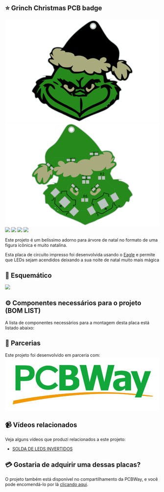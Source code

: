 ## ⭐ Grinch Christmas PCB badge
<img src="./imagens/top.png">
<img src="./imagens/bottom.png">
<img src="./imagens/top-real.png">
<img src="./imagens/bottom-real.png">
<img src="./imagens/visualizacao.gif">
<img src="./imagens/funcionando.gif">

Este projeto é um belíssimo adorno para árvore de natal no formato de uma figura icônica e muito natalina.

Esta placa de circuito impresso foi desenvolvida usando o [Eagle](https://www.autodesk.com/products/eagle/overview) e permite que LEDs sejam acendidos deixando a sua noite de natal muito mais mágica

## 📝 Esquemático
<img src="./imagens/esquematico.png">

## ⚙️ Componentes necessários para o projeto (BOM LIST)

A lista de componentes necessários para a montagem desta placa está listado abaixo:


## 🤝 Parcerias
Este projeto foi desenvolvido em parceria com:
<a href="https://www.pcbway.com/"><img src="./imagens/pcbway.png"/></a>

## 📹 Vídeos relacionados
Veja alguns vídeos que produzi relacionados a este projeto:
- [SOLDA DE LEDS INVERTIDOS](https://www.youtube.com/watch?v=TsmJABV-Md8)


## 💳 Gostaria de adquirir uma dessas placas?
O projeto também está disponível no compartilhamento da PCBWay, e você pode encomendá-lo por lá [clicando aqui](https://www.pcbway.com/project/shareproject/Grintch_XMAS_PCB.html).


